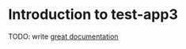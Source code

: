 # Introduction to test-app3

TODO: write [great documentation](http://jacobian.org/writing/what-to-write/)
